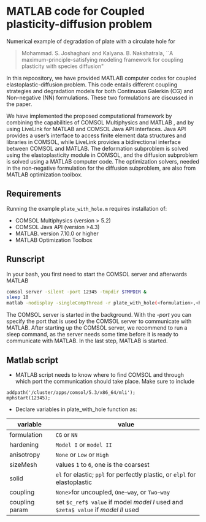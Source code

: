 #  MATLAB code for Coupled plasticity-diffusion problem
Numerical example of degradation of plate with a circulate hole for
> Mohammad. S. Joshaghani and Kalyana. B. Nakshatrala,
> ``A maximum-principle-satisfying modeling framework for coupling plasticity with species diffusion"

In this repoository, we have provided MATLAB computer codes for coupled elastoplastic-diffusion problem. This code entails different coupling strategies and degradation models for both Continuous Galerkin (CG) and Non-negative (NN) formulations. 
These two formulations are discussed in the paper.

We have implemented the proposed computational framework by combining the capabilities of COMSOL Multiphysics and MATLAB , and by using LiveLink for MATLAB and COMSOL Java API interfaces. Java API provides a user’s interface to access finite element data structures and libraries in COMSOL, while LiveLink provides a bidirectional interface between COMSOL and MATLAB. The deformation subproblem is solved using the elastoplasticity module in COMSOL, and the diffusion subproblem is solved using a MATLAB computer code. The optimization solvers, needed in the non-negative formulation for the diffusion subproblem, are also from MATLAB optimization toolbox.

## Requirements
Running the example `plate_with_hole.m` requires installation of:
* COMSOL Multiphysics (version > 5.2)
* COMSOL Java API (version >4.3)
* MATLAB. version 7.10.0 or higher
* MATLAB Optimization Toolbox

## Runscript
In your bash, you first need to start the COMSOL server and afterwards MATLAB 
```bash
comsol server -silent -port 12345 -tmpdir $TMPDIR &
sleep 10
matlab -nodisplay -singleCompThread -r plate_with_hole(<formulation>,<hardening>,<anisotropy>,<sizeMesh>,<solid>,<coupling>,<coupling param)> ;
```
The COMSOL server is started in the background. With the *-port* you can specify the port that is used by the COMSOL server to communicate with MATLAB. After starting up the COMSOL server, we recommend to run a sleep command, as the server needs some time before it is ready to communicate with MATLAB. In the last step, MATLAB is started. 

## Matlab script
* MATLAB script needs to know where to find COMSOL and through which port the communication should take place. Make sure to include
```
addpath('/cluster/apps/comsol/5.3/x86_64/mli');
mphstart(12345);
```

* Declare variables in plate_with_hole function as:

| variable        |   value        |
| ------------- |-------------| 
| formulation       | `CG` or `NN`| 
| hardening     | `Model I` or `model II` | 
| anisotropy      | `None` or `Low` or `High` |
| sizeMesh | values `1` to `6`, one is the coarsest |
| solid | `el` for elastic; `ppl` for perfectly plastic, or `elpl` for elastoplastic |
| coupling | `None>`for uncoupled, `One−way`, or `Two−way`  |
| coupling param | set `$c_ref$ value` if model *model I* used and `$zeta$ value` if *model II* used|

